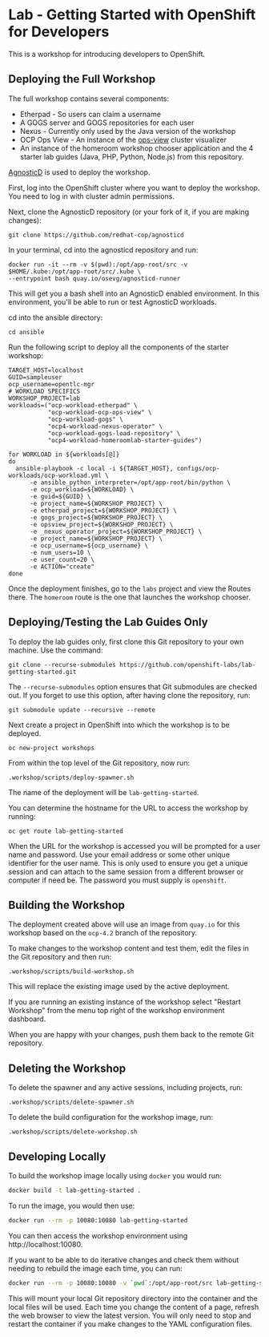 Lab - Getting Started with OpenShift for Developers
=====================

This is a workshop for introducing developers to OpenShift.

Deploying the Full Workshop
----------------------

The full workshop contains several components:
* Etherpad - So users can claim a username
* A GOGS server and GOGS repositories for each user
* Nexus - Currently only used by the Java version of the workshop
* OCP Ops View - An instance of the [ops-view](https://github.com/hjacobs/kube-ops-view) cluster visualizer
* An instance of the homeroom workshop chooser application and the 4 starter lab guides (Java, PHP, Python, Node.js) from this repository.

[AgnosticD](https://github.com/redhat-cop/agnosticd) is used to deploy the workshop. 

First, log into the OpenShift cluster where you want to deploy the workshop. You need to log in with cluster admin permissions.

Next, clone the AgnosticD repository (or your fork of it, if you are making changes):

```
git clone https://github.com/redhat-cop/agnosticd
```

In your terminal, cd into the agnosticd repository and run:

```
docker run -it --rm -v $(pwd):/opt/app-root/src -v $HOME/.kube:/opt/app-root/src/.kube \
--entrypoint bash quay.io/osevg/agnosticd-runner
```

This will get you a bash shell into an AgnosticD enabled environment. In this environment, you'll be able to run or test AgnosticD workloads.

cd into the ansible directory:
```
cd ansible
```

Run the following script to deploy all the components of the starter workshop:

```
TARGET_HOST=localhost
GUID=sampleuser
ocp_username=opentlc-mgr
# WORKLOAD SPECIFICS
WORKSHOP_PROJECT=lab
workloads=("ocp-workload-etherpad" \
           "ocp-workload-ocp-ops-view" \
           "ocp-workload-gogs" \
           "ocp4-workload-nexus-operator" \
           "ocp-workload-gogs-load-repository" \
           "ocp4-workload-homeroomlab-starter-guides")

for WORKLOAD in ${workloads[@]}
do
  ansible-playbook -c local -i ${TARGET_HOST}, configs/ocp-workloads/ocp-workload.yml \
      -e ansible_python_interpreter=/opt/app-root/bin/python \
      -e ocp_workload=${WORKLOAD} \
      -e guid=${GUID} \
      -e project_name=${WORKSHOP_PROJECT} \
      -e etherpad_project=${WORKSHOP_PROJECT} \
      -e gogs_project=${WORKSHOP_PROJECT} \
      -e opsview_project=${WORKSHOP_PROJECT} \
      -e _nexus_operator_project=${WORKSHOP_PROJECT} \
      -e project_name=${WORKSHOP_PROJECT} \
      -e ocp_username=${ocp_username} \
      -e num_users=10 \
      -e user_count=20 \
      -e ACTION="create"
done
```

Once the deployment finishes, go to the `labs` project and view the Routes there. The `homeroom` route is the one that launches the workshop chooser.


Deploying/Testing the Lab Guides Only
----------------------

To deploy the lab guides only, first clone this Git repository to your own machine. Use the command:

```
git clone --recurse-submodules https://github.com/openshift-labs/lab-getting-started.git
```

The ``--recurse-submodules`` option ensures that Git submodules are checked out. If you forget to use this option, after having clone the repository, run:

```
git submodule update --recursive --remote
```

Next create a project in OpenShift into which the workshop is to be deployed.

```
oc new-project workshops
```

From within the top level of the Git repository, now run:

```
.workshop/scripts/deploy-spawner.sh
```

The name of the deployment will be ``lab-getting-started``.

You can determine the hostname for the URL to access the workshop by running:

```
oc get route lab-getting-started
```

When the URL for the workshop is accessed you will be prompted for a user name and password. Use your email address or some other unique identifier for the user name. This is only used to ensure you get a unique session and can attach to the same session from a different browser or computer if need be. The password you must supply is ``openshift``.

Building the Workshop
---------------------

The deployment created above will use an image from ``quay.io`` for this workshop based on the ``ocp-4.2`` branch of the repository.

To make changes to the workshop content and test them, edit the files in the Git repository and then run:

```
.workshop/scripts/build-workshop.sh
```

This will replace the existing image used by the active deployment.

If you are running an existing instance of the workshop select "Restart Workshop" from the menu top right of the workshop environment dashboard.

When you are happy with your changes, push them back to the remote Git repository.

Deleting the Workshop
---------------------

To delete the spawner and any active sessions, including projects, run:

```
.workshop/scripts/delete-spawner.sh
```

To delete the build configuration for the workshop image, run:

```
.workshop/scripts/delete-workshop.sh
```

Developing Locally
------------------

To build the workshop image locally using `docker` you would run:

```bash
docker build -t lab-getting-started .
```

To run the image, you would then use:

```bash
docker run --rm -p 10080:10080 lab-getting-started
```

You can then access the workshop environment using http://localhost:10080.

If you want to be able to do iterative changes and check them without needing to rebuild the image each time, you can run:

```bash
docker run --rm -p 10080:10080 -v `pwd`:/opt/app-root/src lab-getting-started
```

This will mount your local Git repository directory into the container and the local files will be used. Each time you change the content of a page, refresh the web browser to view the latest version. You will only need to stop and restart the container if you make changes to the YAML configuration files.
